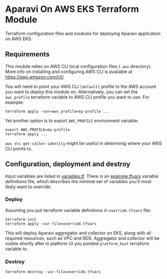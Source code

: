 # Aparavi On AWS EKS Terraform Module

Terraform configuration files and modules for deploying Aparavi application on
AWS EKS.

## Requirements

This module relies on AWS CLI local configuration files (`.aws` directory). More
info on installing and configuring AWS CLI is available at
https://aws.amazon.com/cli/

You will need to point your AWS CLI `[default]` profile to the AWS account you
want to deploy this module on. Alternatively, you can set the `aws_profile`
terraform variable to AWS CLI profile you want to use. For example:

```
terraform apply -var=aws_profile=my-profile ...
```

Yet another option is to export `AWS_PROFILE` environment variable:

```
export AWS_PROFILE=my-profile
terraform apply ...
```

`aws sts get-caller-identity` might be useful in determinig where your AWS CLI
points to.

## Configuration, deployment and destroy

Input variables are listed in [variables.tf](./variables.tf). There is an
[example.tfvars](./example.tfvars) variable definitions file, which describes
the minimal set of variables you'll most likely want to override.

### Deploy

Assuming you put terraform variable definitions in `override.tfvars` file:

```
terraform init
terraform apply -var-file=override.tfvars
```

This will deploy Aparavi aggregator and collector on EKS, along with all
required resources, such as VPC and RDS. Aggregator and collector will be
visible shortly after in platform UI you pointed `platform_host` terraform
variable to.

### Destroy

```
terraform destroy -var-file=override.tfvars
```
